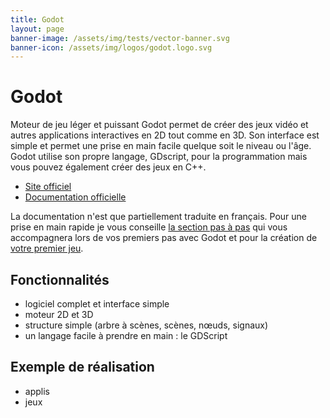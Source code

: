 ```yaml
---
title: Godot
layout: page
banner-image: /assets/img/tests/vector-banner.svg
banner-icon: /assets/img/logos/godot.logo.svg
---
```


# Godot
Moteur de jeu léger et puissant Godot permet de créer des jeux vidéo et autres applications interactives en 2D tout comme en 3D. Son interface est simple et permet une prise en main facile quelque soit le niveau ou l'âge. Godot utilise son propre langage, GDscript, pour la programmation mais vous pouvez également créer des jeux en C++.

- [Site officiel](https://godotengine.org/)
- [Documentation officielle](https://docs.godotengine.org/fr/stable/)

La documentation n'est que partiellement traduite en français. Pour une prise en main rapide je vous conseille [la section pas à pas](https://docs.godotengine.org/fr/stable/getting_started/step_by_step/index.html) qui vous accompagnera lors de vos premiers pas avec Godot et pour la création de [votre premier jeu](https://docs.godotengine.org/fr/stable/getting_started/step_by_step/your_first_game.html).


## Fonctionnalités
- logiciel complet et interface simple
- moteur 2D et 3D
- structure simple (arbre à scènes, scènes, nœuds, signaux)
- un langage facile à prendre en main : le GDScript

## Exemple de réalisation
- applis
- jeux
